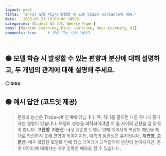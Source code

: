 ```yaml
---
layout: post
title:  "2-(3) 모델 학습시 발생할 수 있는 bias와 variance에 대해."
date:   2025-05-23 13:00:00 +0900
categories: [Codeit AI 3기, Weekly Paper]
tags: [Machine Learning, bias, variance, Deep Learning, AI]
comments: true     # 댓글 기능 사용 (옵션)

---
```


## 🟢 모델 학습 시 발생할 수 있는 편향과 분산에 대해 설명하고, 두 개념의 관계에 대해 설명해 주세요.

#### ⚪ Intro


## 🟢 예시 답안 (코드잇 제공)
> 편향과 분산은 Trade-off 관계에 있습니다. 즉, 하나를 줄이면 다른 하나가 증가하는 경향이 있습니다. 모델의 성능을 최적화하려면 이 둘 사이의 균형을 잘 맞춰야 합니다. 
**고편향, 저분산**: 너무 단순한 모델로 인해 데이터의 복잡한 패턴을 제대로 학습하지 못해 편향이 높아지지만, 예측의 일관성은 유지됩니다.
**저편향, 고분산**: 매우 복잡한 모델로 인해 학습 데이터에 과적합하여 분산이 높아지지만, 훈련 데이터에 대해서는 매우 정확한 예측을 할 수 있습니다.